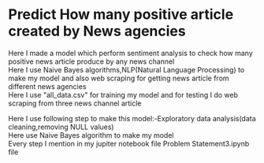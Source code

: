 # Predict How many positive article created by News agencies
Here I made a model which perform sentiment analysis to check how many positive news article produce by any news channel \
Here I use Naive Bayes algorithms,NLP(Natural Language Processing) to make my model and also web scraping for getting news article from
different news agencies \
Here I use "all_data.csv" for training my model and for testing I do web scraping from three news channel article 

Here I use following step to make this model:-Exploratory data analysis(data cleaning,removing NULL values) \
Here use  Naive Bayes algorithm to make my model \
Every step I mention in my jupiter notebook file Problem Statement3.ipynb file
